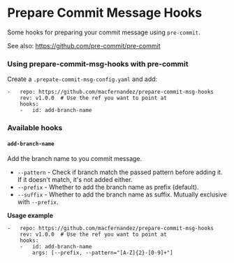 Prepare Commit Message Hooks
============================

Some hooks for preparing your commit message using `pre-commit`.

See also: https://github.com/pre-commit/pre-commit

### Using prepare-commit-msg-hooks with pre-commit

Create a `.prepate-commit-msg-config.yaml` and add:

```
-   repo: https://github.com/macfernandez/prepare-commit-msg-hooks
    rev: v1.0.0  # Use the ref you want to point at
    hooks:
    -   id: add-branch-name
```

### Available hooks

#### `add-branch-name`

Add the branch name to you commit message.

- `--pattern` - Check if branch match the passed pattern before adding it. If it doesn't match, it's not added either.
- `--prefix` - Whether to add the branch name as prefix (default).
- `--suffix` - Whether to add the branch name as suffix. Mutually exclusive with `--prefix`.

**Usage example**

```
-   repo: https://github.com/macfernandez/prepare-commit-msg-hooks
    rev: v1.0.0  # Use the ref you want to point at
    hooks:
    -   id: add-branch-name
        args: [--prefix, --pattern="[A-Z]{2}-[0-9]+"]
```
